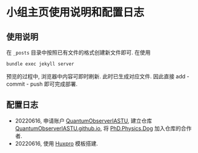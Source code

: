 # 小组主页使用说明和配置日志

## 使用说明

在 `_posts` 目录中按照已有文件的格式创建新文件即可. 在使用

```bash
bundle exec jekyll server
```

预览的过程中, 浏览器中内容可即时刷新. 此时已生成对应文件. 因此直接 add - commit - push 即可完成部署.

## 配置日志

- 20220616, 申请账户 [QuantumObserverIASTU](https://github.com/QuantumObserverIASTU), 建立仓库 [QuantumObserverIASTU.github.io](https://github.com/QuantumObserverIASTU/QuantumObserverIASTU.github.io), 将 [PhD.Physics.Dog](https://github.com/Florestan-Eusebius) 加入仓库的合作者.
- 20220616, 使用 [Huxpro](https://github.com/Huxpro/huxpro.github.io) 模板搭建.
